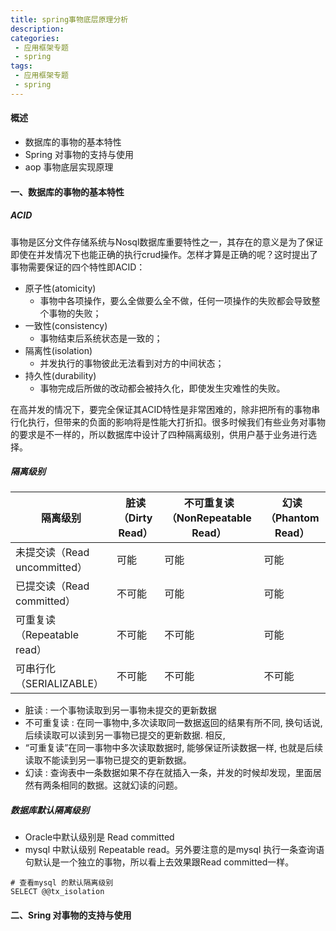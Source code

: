 ```yaml
---
title: spring事物底层原理分析
description: 
categories:
 - 应用框架专题
 - spring
tags:
 - 应用框架专题
 - spring
---
```

####  概述

- 数据库的事物的基本特性
- Spring 对事物的支持与使用
- aop 事物底层实现原理


<!-- more -->

####   一、数据库的事物的基本特性 
##### ACID

事物是区分文件存储系统与Nosql数据库重要特性之一，其存在的意义是为了保证即使在并发情况下也能正确的执行crud操作。怎样才算是正确的呢？这时提出了事物需要保证的四个特性即ACID：

- 原子性(atomicity)
    - 事物中各项操作，要么全做要么全不做，任何一项操作的失败都会导致整个事物的失败；
- 一致性(consistency)
    - 事物结束后系统状态是一致的；
- 隔离性(isolation)
    - 并发执行的事物彼此无法看到对方的中间状态；
- 持久性(durability)
    - 事物完成后所做的改动都会被持久化，即使发生灾难性的失败。

在高并发的情况下，要完全保证其ACID特性是非常困难的，除非把所有的事物串行化执行，但带来的负面的影响将是性能大打折扣。很多时候我们有些业务对事物的要求是不一样的，所以数据库中设计了四种隔离级别，供用户基于业务进行选择。

##### 隔离级别 

隔离级别 |脏读（Dirty Read）|不可重复读（NonRepeatable Read）|幻读（Phantom Read）
---------|---------|---------|---------
未提交读（Read uncommitted）|	可能|	可能|   可能
已提交读（Read committed）|	不可能|	可能|	可能
可重复读（Repeatable read）|	不可能|	不可能|	可能
可串行化（SERIALIZABLE）|	不可能|	不可能|	不可能

- 脏读 :
一个事物读取到另一事物未提交的更新数据
- 不可重复读 : 
在同一事物中,多次读取同一数据返回的结果有所不同, 换句话说, 后续读取可以读到另一事物已提交的更新数据. 相反, 
- “可重复读”在同一事物中多次读取数据时, 能够保证所读数据一样, 也就是后续读取不能读到另一事物已提交的更新数据。
- 幻读 :
 查询表中一条数据如果不存在就插入一条，并发的时候却发现，里面居然有两条相同的数据。这就幻读的问题。

##### 数据库默认隔离级别

- Oracle中默认级别是 Read committed
- mysql 中默认级别 Repeatable read。另外要注意的是mysql 执行一条查询语句默认是一个独立的事物，所以看上去效果跟Read committed一样。

```
# 查看mysql 的默认隔离级别
SELECT @@tx_isolation
```

#### 二、Sring 对事物的支持与使用

